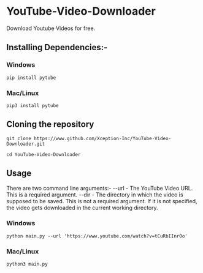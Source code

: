 # YouTube-Video-Downloader
Download Youtube Videos for free.

<h2>Installing Dependencies:-</h2>
<h3>Windows</h3>

```
pip install pytube
```

<h3>Mac/Linux</h3>

```
pip3 install pytube
```

<h2>Cloning the repository</h2>

```
git clone https://www.github.com/Xception-Inc/YouTube-Video-Downloader.git
```

```
cd YouTube-Video-Downloader
```

<h2>Usage</h2>
There are two command line arguments:-
--url  -  The YouTube Video URL. This is a required argument.
--dir  -  The directory in which the video is supposed to be saved. This is not a required argument. If it is not specified, the video gets downloaded in the current working directory.
<h3>Windows</h3>

```
python main.py --url 'https://www.youtube.com/watch?v=tCuRbIInrOo'
```

<h3>Mac/Linux</h3>

```
python3 main.py
```
